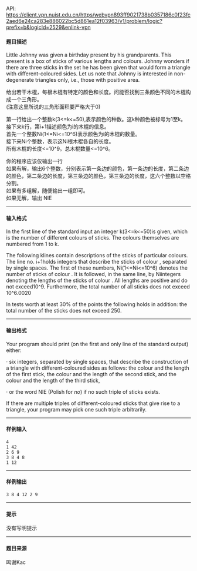 API: https://client.vpn.nuist.edu.cn/https/webvpn893ff9021738b0357186c0f23fc2aed6e24ca283e886022bc5d861ea12f03963/v1/problem/logic?prefix=b&logicId=2529&enlink-vpn

#### 题目描述

Little Johnny was given a birthday present by his grandparents. This present is a box of sticks of various lengths and colours. Johnny wonders if there are three sticks in the set he has been given that would form a triangle with different-coloured sides. Let us note that Johnny is interested in non-degenerate triangles only, i.e., those with positive area.

给出若干木棍，每根木棍有特定的颜色和长度。问能否找到三条颜色不同的木棍构成一个三角形。  
(注意这里所说的三角形面积要严格大于0)  
  
第一行给出一个整数k(3<=k<=50),表示颜色的种数。这k种颜色被标号为1至k。  
接下来k行，第i+1描述颜色为i的木棍的信息。  
首先一个整数Ni(1<=Ni<=10^6)表示颜色为i的木棍的数量。  
接下来Ni个整数，表示这Ni根木棍各自的长度。  
所有木棍的长度<=10^9。总木棍数量<=10^6。  
  
你的程序应该仅输出一行  
如果有解，输出6个整数，分别表示第一条边的颜色，第一条边的长度，第二条边的颜色，第二条边的长度，第三条边的颜色，第三条边的长度，这六个整数以空格分割。  
如果有多组解，随便输出一组即可。  
如果无解，输出 NIE  
  

---

#### 输入格式

In the first line of the standard input an integer k(3<=k<=50)is given, which is the number of different colours of sticks. The colours themselves are numbered from 1 to k.

The following klines contain descriptions of the sticks of particular colours. The line no. i+1holds integers that describe the sticks of colour , separated by single spaces. The first of these numbers, Ni(1<=Ni<=10^6) denotes the number of sticks of colour . It is followed, in the same line, by Niintegers denoting the lengths of the sticks of colour . All lengths are positive and do not exceed10^9. Furthermore, the total number of all sticks does not exceed 10^6.0020

In tests worth at least 30% of the points the following holds in addition: the total number of the sticks does not exceed 250.

---

#### 输出格式

Your program should print (on the first and only line of the standard output) either:

· six integers, separated by single spaces, that describe the construction of a triangle with different-coloured sides as follows: the colour and the length of the first stick, the colour and the length of the second stick, and the colour and the length of the third stick,

· or the word NIE (Polish for _no_) if no such triple of sticks exists.

If there are multiple triples of different-coloured sticks that give rise to a triangle, your program may pick one such triple arbitrarily.

---

#### 样例输入
```
4
1 42
2 6 9
3 8 4 8
1 12

```

---

#### 样例输出
```
3 8 4 12 2 9

```

---

#### 提示

没有写明提示

---

#### 题目来源

鸣谢Kac